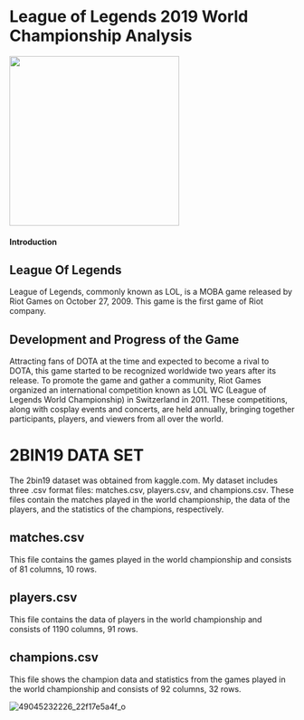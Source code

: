 <body>
    <h1>League of Legends 2019 World Championship Analysis </h1> 
 <img src="![lol-league-of-legends](https://github.com/emr-ren/MUSCLEMAN_DATA-MINING-LEAGUE-OF-LEGENDS-WC2019/assets/107279229/ec429f1e-346f-4a6f-8161-91f36f0de6a0) " width="300">
    <h4>Introduction</h4>
    <h2>League Of Legends</h2>
    <p>League of Legends, commonly known as LOL, is a MOBA game released by Riot Games on October 27, 2009. This game is the first game of Riot company.</p>
    <h2>Development and Progress of the Game</h2>
    <p>Attracting fans of DOTA at the time and expected to become a rival to DOTA, this game started to be recognized worldwide two years after its release. To promote the game and gather a community, Riot Games organized an international competition known as LOL WC (League of Legends World Championship) in Switzerland in 2011. These competitions, along with cosplay events and concerts, are held annually, bringing together participants, players, and viewers from all over the world.</p>
    <h1>2BIN19 DATA SET</h1>
    <p>The 2bin19 dataset was obtained from kaggle.com. My dataset includes three .csv format files: matches.csv, players.csv, and champions.csv. These files contain the matches played in the world championship, the data of the players, and the statistics of the champions, respectively.</p>
    <h2>matches.csv</h2>
    <p>This file contains the games played in the world championship and consists of 81 columns, 10 rows.</p>
    <h2>players.csv</h2>
    <p>This file contains the data of players in the world championship and consists of 1190 columns, 91 rows.</p>
    <h2>champions.csv</h2>
    <p>This file shows the champion data and statistics from the games played in the world championship and consists of 92 columns, 32 rows.</p>
</body>
</html>

![49045232226_22f17e5a4f_o](https://github.com/emr-ren/MUSCLEMAN_DATA-MINING-LEAGUE-OF-LEGENDS-WC2019/assets/107279229/8841f113-321b-47a3-b901-f1002fcb9de2)
